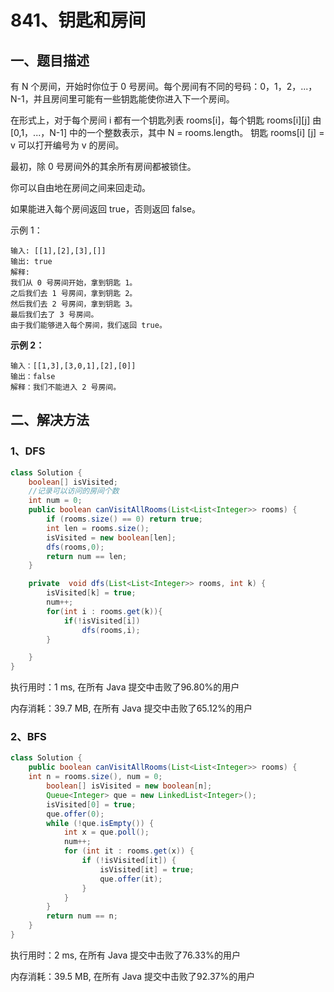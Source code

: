 # 841、钥匙和房间

## 一、题目描述

有 N 个房间，开始时你位于 0 号房间。每个房间有不同的号码：0，1，2，...，N-1，并且房间里可能有一些钥匙能使你进入下一个房间。

在形式上，对于每个房间 i 都有一个钥匙列表 rooms[i]，每个钥匙 rooms[i][j] 由 [0,1，...，N-1] 中的一个整数表示，其中 N = rooms.length。 钥匙 rooms[i] [j] = v 可以打开编号为 v 的房间。

最初，除 0 号房间外的其余所有房间都被锁住。

你可以自由地在房间之间来回走动。

如果能进入每个房间返回 true，否则返回 false。

示例 1：

```
输入: [[1],[2],[3],[]]
输出: true
解释:  
我们从 0 号房间开始，拿到钥匙 1。
之后我们去 1 号房间，拿到钥匙 2。
然后我们去 2 号房间，拿到钥匙 3。
最后我们去了 3 号房间。
由于我们能够进入每个房间，我们返回 true。
```

**示例 2：**

```
输入：[[1,3],[3,0,1],[2],[0]]
输出：false
解释：我们不能进入 2 号房间。
```





## 二、解决方法

### 1、DFS

```java
class Solution {
    boolean[] isVisited;
    //记录可以访问的房间个数
    int num = 0;
    public boolean canVisitAllRooms(List<List<Integer>> rooms) {
        if (rooms.size() == 0) return true;
        int len = rooms.size();
        isVisited = new boolean[len];
        dfs(rooms,0);
        return num == len;
    }

    private  void dfs(List<List<Integer>> rooms, int k) {
        isVisited[k] = true;
        num++;
        for(int i : rooms.get(k)){
            if(!isVisited[i])
                dfs(rooms,i);
        }

    }
}   
```

执行用时：1 ms, 在所有 Java 提交中击败了96.80%的用户

内存消耗：39.7 MB, 在所有 Java 提交中击败了65.12%的用户



### 2、BFS

```java
class Solution {
    public boolean canVisitAllRooms(List<List<Integer>> rooms) {
    int n = rooms.size(), num = 0;
        boolean[] isVisited = new boolean[n];
        Queue<Integer> que = new LinkedList<Integer>();
        isVisited[0] = true;
        que.offer(0);
        while (!que.isEmpty()) {
            int x = que.poll();
            num++;
            for (int it : rooms.get(x)) {
                if (!isVisited[it]) {
                    isVisited[it] = true;
                    que.offer(it);
                }
            }
        }
        return num == n;
    }
}
```

执行用时：2 ms, 在所有 Java 提交中击败了76.33%的用户

内存消耗：39.5 MB, 在所有 Java 提交中击败了92.37%的用户